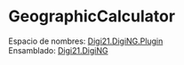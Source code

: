# GeographicCalculator

Espacio de nombres: [Digi21.DigiNG.Plugin](../../)  
Ensamblado: [Digi21.DigiNG](../../../digi21.diging/)



